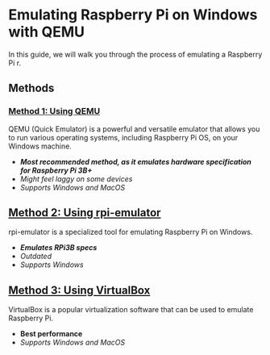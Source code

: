 # Emulating Raspberry Pi on Windows with QEMU

In this guide, we will walk you through the process of emulating a Raspberry Pi r.

## Methods

### [Method 1: Using QEMU](/QEMU.md)

QEMU (Quick Emulator) is a powerful and versatile emulator that allows you to run various operating
systems, including Raspberry Pi OS, on your Windows machine.

- **_Most recommended method, as it emulates hardware specification for Raspberry Pi 3B+_**
- _Might feel laggy on some devices_
- _Supports Windows and MacOS_

## [Method 2: Using rpi-emulator](/RPi-emulator.md)

rpi-emulator is a specialized tool for emulating Raspberry Pi on Windows.

- **_Emulates RPi3B specs_**
- _Outdated_
- _Supports Windows_

## [Method 3: Using VirtualBox](/VirtualBox.md)

VirtualBox is a popular virtualization software that can be used to emulate Raspberry Pi.

- **Best performance**
- _Supports Windows and MacOS_

